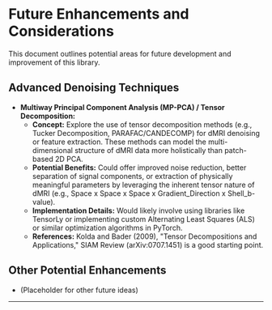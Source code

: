 # Future Enhancements and Considerations

This document outlines potential areas for future development and improvement of this library.

## Advanced Denoising Techniques

*   **Multiway Principal Component Analysis (MP-PCA) / Tensor Decomposition:**
    *   **Concept:** Explore the use of tensor decomposition methods (e.g., Tucker Decomposition, PARAFAC/CANDECOMP) for dMRI denoising or feature extraction. These methods can model the multi-dimensional structure of dMRI data more holistically than patch-based 2D PCA.
    *   **Potential Benefits:** Could offer improved noise reduction, better separation of signal components, or extraction of physically meaningful parameters by leveraging the inherent tensor nature of dMRI (e.g., Space x Space x Space x Gradient_Direction x Shell_b-value).
    *   **Implementation Details:** Would likely involve using libraries like TensorLy or implementing custom Alternating Least Squares (ALS) or similar optimization algorithms in PyTorch.
    *   **References:** Kolda and Bader (2009), "Tensor Decompositions and Applications," SIAM Review (arXiv:0707.1451) is a good starting point.

## Other Potential Enhancements
*   (Placeholder for other future ideas)

---
